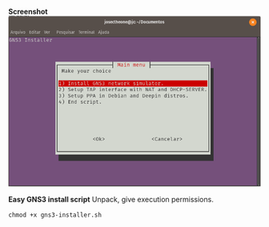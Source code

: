 **Screenshot**
![Screenshot](screenshot.png)

**Easy GNS3 install script**
Unpack, give execution permissions.

```
chmod +x gns3-installer.sh
```
